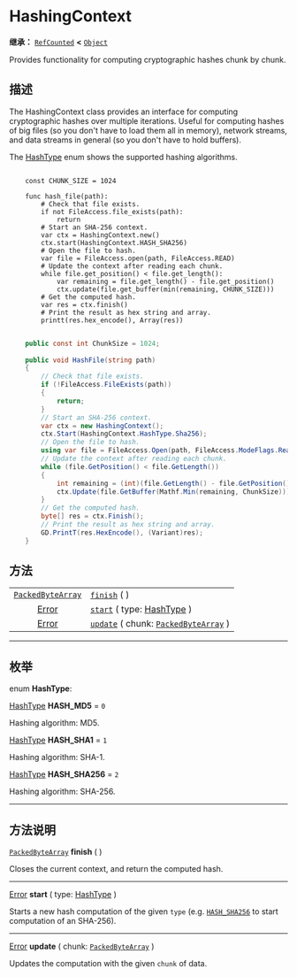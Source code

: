 <!-- ⚠ 请勿编辑本文件 ⚠ -->
<!-- 本文档使用脚本从 WeDot 引擎源码仓库生成。 -->
<!-- 生成脚本：https://github.com/WeDot-Engine/WeDot/tree/4.3/doc/tools/make_md.py； -->
<!-- 原文件：https://github.com/WeDot-Engine/WeDot/tree/4.3/doc/classes/HashingContext.xml。 -->

<div id="_class_hashingcontext"></div>

# HashingContext

**继承：** [`RefCounted`](class_refcounted.md) **<** [`Object`](class_object.md)

Provides functionality for computing cryptographic hashes chunk by chunk.

## 描述

The HashingContext class provides an interface for computing cryptographic hashes over multiple iterations. Useful for computing hashes of big files (so you don't have to load them all in memory), network streams, and data streams in general (so you don't have to hold buffers).

The [HashType](#enum_hashingcontext_hashtype) enum shows the supported hashing algorithms.



```gdscript

    const CHUNK_SIZE = 1024
    
    func hash_file(path):
        # Check that file exists.
        if not FileAccess.file_exists(path):
            return
        # Start an SHA-256 context.
        var ctx = HashingContext.new()
        ctx.start(HashingContext.HASH_SHA256)
        # Open the file to hash.
        var file = FileAccess.open(path, FileAccess.READ)
        # Update the context after reading each chunk.
        while file.get_position() < file.get_length():
            var remaining = file.get_length() - file.get_position()
            ctx.update(file.get_buffer(min(remaining, CHUNK_SIZE)))
        # Get the computed hash.
        var res = ctx.finish()
        # Print the result as hex string and array.
        printt(res.hex_encode(), Array(res))
```

```csharp

    public const int ChunkSize = 1024;
    
    public void HashFile(string path)
    {
        // Check that file exists.
        if (!FileAccess.FileExists(path))
        {
            return;
        }
        // Start an SHA-256 context.
        var ctx = new HashingContext();
        ctx.Start(HashingContext.HashType.Sha256);
        // Open the file to hash.
        using var file = FileAccess.Open(path, FileAccess.ModeFlags.Read);
        // Update the context after reading each chunk.
        while (file.GetPosition() < file.GetLength())
        {
            int remaining = (int)(file.GetLength() - file.GetPosition());
            ctx.Update(file.GetBuffer(Mathf.Min(remaining, ChunkSize)));
        }
        // Get the computed hash.
        byte[] res = ctx.Finish();
        // Print the result as hex string and array.
        GD.PrintT(res.HexEncode(), (Variant)res);
    }
```







## 方法

|||
|:-:|:--|
| [`PackedByteArray`](class_packedbytearray.md) | [`finish`](class_hashingcontext.md#class_hashingcontext_method_finish) ( )                                                      |
| [Error](#enum_@globalscope_error)             | [`start`](class_hashingcontext.md#class_hashingcontext_method_start) ( type: [HashType](#enum_hashingcontext_hashtype) )        |
| [Error](#enum_@globalscope_error)             | [`update`](class_hashingcontext.md#class_hashingcontext_method_update) ( chunk: [`PackedByteArray`](class_packedbytearray.md) ) |

<!-- rst-class:: classref-section-separator -->

---

## 枚举

<div id="_class_enum_hashingcontext_hashtype"></div>

enum **HashType**: <div id="enum_hashingcontext_hashtype"></div>

<div id="_class_hashingcontext_constant_hash_md5"></div>

[HashType](#enum_hashingcontext_hashtype) **HASH_MD5** = ``0``

Hashing algorithm: MD5.

<div id="_class_hashingcontext_constant_hash_sha1"></div>

[HashType](#enum_hashingcontext_hashtype) **HASH_SHA1** = ``1``

Hashing algorithm: SHA-1.

<div id="_class_hashingcontext_constant_hash_sha256"></div>

[HashType](#enum_hashingcontext_hashtype) **HASH_SHA256** = ``2``

Hashing algorithm: SHA-256.

<!-- rst-class:: classref-section-separator -->

---

## 方法说明

<div id="_class_hashingcontext_method_finish"></div>

[`PackedByteArray`](class_packedbytearray.md) **finish** ( )<div id="class_hashingcontext_method_finish"></div>

Closes the current context, and return the computed hash.

<!-- rst-class:: classref-item-separator -->

---

<div id="_class_hashingcontext_method_start"></div>

[Error](#enum_@globalscope_error) **start** ( type: [HashType](#enum_hashingcontext_hashtype) )<div id="class_hashingcontext_method_start"></div>

Starts a new hash computation of the given `type` (e.g. [`HASH_SHA256`](class_hashingcontext.md#class_hashingcontext_constant_hash_sha256) to start computation of an SHA-256).

<!-- rst-class:: classref-item-separator -->

---

<div id="_class_hashingcontext_method_update"></div>

[Error](#enum_@globalscope_error) **update** ( chunk: [`PackedByteArray`](class_packedbytearray.md) )<div id="class_hashingcontext_method_update"></div>

Updates the computation with the given `chunk` of data.

[^virtual]: 本方法通常需要用户覆盖才能生效。
[^const]: 本方法无副作用，不会修改该实例的任何成员变量。
[^vararg]: 本方法除了能接受在此处描述的参数外，还能够继续接受任意数量的参数。
[^constructor]: 本方法用于构造某个类型。
[^static]: 调用本方法无需实例，可直接使用类名进行调用。
[^operator]: 本方法描述的是使用本类型作为左操作数的有效运算符。
[^bitfield]: 这个值是由下列位标志构成位掩码的整数。
[^void]: 无返回值。

